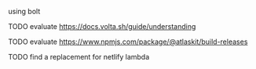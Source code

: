 using bolt

TODO evaluate https://docs.volta.sh/guide/understanding

TODO evaluate https://www.npmjs.com/package/@atlaskit/build-releases

TODO find a replacement for netlify lambda
